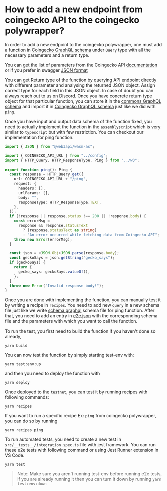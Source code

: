 # How to add a new endpoint from coingecko API to the coingecko polywrapper?

In order to add a new endpoint to the coingecko polywrapper, one must add a function in [Coingecko GraphQL schema](./schema.graphql) under `Query` type with all the necessary parameters and a return type.

You can get the list of parameters from the Coingecko API [documentation](https://www.coingecko.com/en/api/documentation) or if you prefer in swagger [JSON format](https://www.coingecko.com/api/documentations/v3/swagger.json)

You can get Return type of the function by querying API endpoint directly with different parameter and analysing the returned JSON object. Assign correct type for each field in this JSON object. In case of doubt you can always reach out to us on Discord. Once you have concrete return type object for that particular function, you can store it in the [commons GraphQL schema](../commons/schema.graphql) and import it in  [Coingecko GraphQL schema](./schema.graphql) just like we did with `ping`. 

Once you have input and output data schema of the function fixed, you need to actually implement the function in the `assemblyscript` which is very similar to `typescript` but with few restriction. You can checkout our implementation for ping function.

```ts
import { JSON } from "@web3api/wasm-as";

import { COINGECKO_API_URL } from "../config";
import { HTTP_Query, HTTP_ResponseType, Ping } from "../w3";

export function ping(): Ping {
  const response = HTTP_Query.get({
    url: COINGECKO_API_URL + "/ping",
    request: {
      headers: [],
      urlParams: [],
      body: "",
      responseType: HTTP_ResponseType.TEXT,
    },
  });
  if (!response || response.status !== 200 || !response.body) {
    const errorMsg =
      response && response.statusText
        ? (response.statusText as string)
        : "An error occurred while fetching data from Coingecko API";
    throw new Error(errorMsg);
  }

  const json = <JSON.Obj>JSON.parse(response.body);
  const geckoSays = json.getString("gecko_says");
  if (geckoSays) {
    return {
      gecko_says: geckoSays.valueOf(),
    };
  }
  throw new Error("Invalid response body!");
}
```

Once you are done with implementing the function, you can manually test it by writing a recipe in `recipes`. You need to add new `query` in a new schema file just like we write [schema.graphql](../../recipes/endpoints/ping/schema.graphql) schema file for ping function. After that, you need to add an entry in [e2e.json](../../recipes/endpoints/ping/e2e.json) with the corresponding schema file and the parameters with which you want to call the function. 

To run the test, you first need to build the function if you haven't done so already,
```console
yarn build
```

You can now test the function by simply starting test-env with:
```console
yarn test:env:up
```

and then you need to deploy the function with
```console
yarn deploy
```

Once deployed to the `testnet`, you can test it by running recipes with following commands:
```console
yarn recipes
```
If you want to run a specific recipe Ex: `ping` from coingecko polywrapper, you can do so by running
```console
yarn recipes ping
``` 
To run automated tests, you need to create a new test in `src/__tests__/integration.spec.ts` file with jest framework.
You can run these e2e tests with following command or using Jest Runner extension in VS Code.
```console
yarn test
```
> Note: Make sure you aren't running test-env before running e2e tests, if you are already running it then you can turn it down by running `yarn test:env:down`